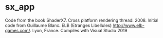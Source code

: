 # sx_app
Code from the book ShaderX7. Cross platform rendering thread. 2008.
Initial code from Guillaume Blanc. ELB (Etranges Libellules) http://www.elb-games.com/. Lyon, France.
Compiles with Visual Studio 2019